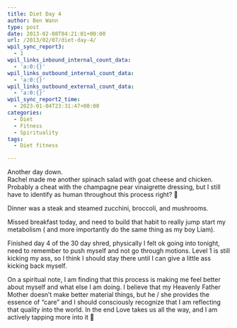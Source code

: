 ```yaml
---
title: Diet Day 4
author: Ben Wann
type: post
date: 2013-02-08T04:21:01+00:00
url: /2013/02/07/diet-day-4/
wpil_sync_report3:
  - 1
wpil_links_inbound_internal_count_data:
  - 'a:0:{}'
wpil_links_outbound_internal_count_data:
  - 'a:0:{}'
wpil_links_outbound_external_count_data:
  - 'a:0:{}'
wpil_sync_report2_time:
  - 2023-01-04T23:31:47+00:00
categories:
  - Diet
  - Fitness
  - Spirituality
tags:
  - Diet fitness

---
```

Another day down.  
Rachel made me another spinach salad with goat cheese and chicken. Probably a cheat with the champagne pear vinaigrette dressing, but I still have to identify as human throughout this process right? 🙂

Dinner was a steak and steamed zucchini, broccoli, and mushrooms.

Missed breakfast today, and need to build that habit to really jump start my metabolism ( and more importantly do the same thing as my boy Liam).

Finished day 4 of the 30 day shred, physically I felt ok going into tonight, need to remember to push myself and not go through motions. Level 1 is still kicking my ass, so I think I should stay there until I can give a little ass kicking back myself.

On a spiritual note, I am finding that this process is making me feel better about myself and what else I am doing. I believe that my Heavenly Father Mother doesn&#8217;t make better material things, but he / she provides the essence of &#8220;care&#8221; and I should consciously recognize that I am reflecting that quality into the world. In the end Love takes us all the way, and I am actively tapping more into it 🙂